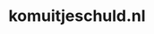 ---
layout: post
title:  "komuitjeschuld.nl"
internal_url:  "/data/komuitjeschuld.nl.html"
categories: dutchgov
---